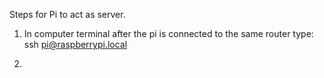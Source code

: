 Steps for Pi to act as server.

1. In computer terminal after the pi is connected to the same router type: 
ssh pi@raspberrypi.local

2.
